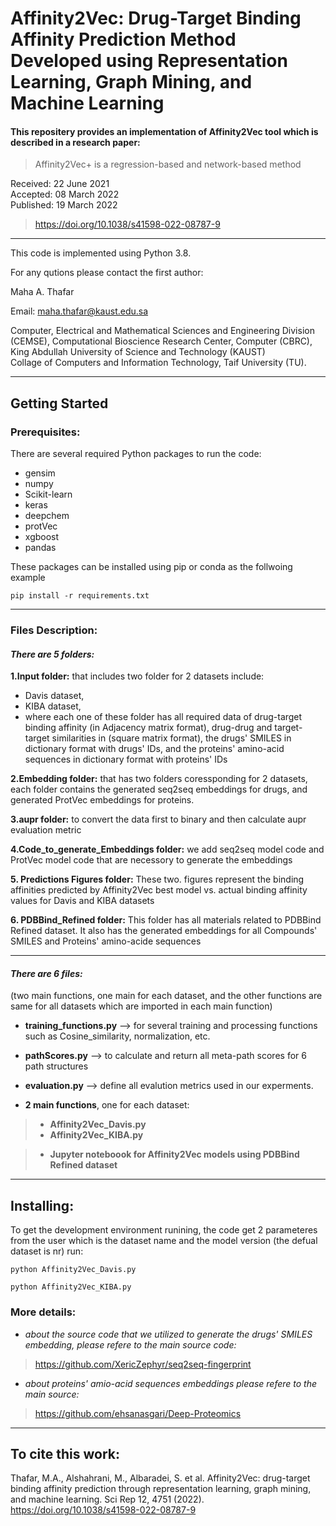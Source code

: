 # Affinity2Vec: Drug-Target Binding Affinity Prediction Method Developed using Representation Learning, Graph Mining, and Machine Learning

 
#### This repositery provides an implementation of Affinity2Vec tool which is described in a research paper:

> Affinity2Vec+ is a regression-based and network-based method

Received: 22 June 2021                                      
Accepted:  08 March 2022             
Published: 19 March 2022
> https://doi.org/10.1038/s41598-022-08787-9

----
This code is implemented using Python 3.8.

For any qutions please contact the first author:


  Maha A. Thafar

Email: maha.thafar@kaust.edu.sa

Computer, Electrical and Mathematical Sciences and Engineering Division (CEMSE), Computational Bioscience Research Center, Computer (CBRC), King Abdullah University of Science and Technology (KAUST)\
Collage of Computers and Information Technology, Taif University (TU).

----

## Getting Started

### Prerequisites:

There are several required Python packages to run the code:
- gensim
- numpy
- Scikit-learn
- keras
- deepchem
- protVec
- xgboost
- pandas

These packages can be installed using pip or conda as the follwoing example
```
pip install -r requirements.txt
```
---


### Files Description:
#### *There are 5 folders:*

  **1.Input folder:** 
  that includes two folder for 2 datasets include: 
   - Davis dataset,
   - KIBA dataset,
   -  where each one of these folder has all required data of drug-target binding affinity (in Adjacency matrix format), drug-drug and target-target similarities in (square matrix format), the drugs' SMILES in dictionary format with drugs' IDs, and the proteins' amino-acid sequences in dictionary format with proteins' IDs
  
  **2.Embedding folder:**
  that has two folders coressponding for 2 datasets,
     each folder contains the generated seq2seq embeddings for drugs, and generated ProtVec embeddings for proteins. 
     
  **3.aupr folder:**
  to convert the data first to binary and then calculate aupr evaluation metric
  
  **4.Code_to_generate_Embeddings folder:**
  we add seq2seq model code and ProtVec model code that are necessory to generate the embeddings
  
  **5. Predictions Figures folder:**
  These two. figures represent the binding affinities predicted by Affinity2Vec best model vs. actual binding affinity values for Davis and KIBA datasets
     
  **6. PDBBind_Refined folder:**
  This folder has all materials related to PDBBind Refined dataset. It also has the generated embeddings for all Compounds' SMILES and Proteins' amino-acide sequences
  
---
#### *There are 6 files:*
(two main functions, one main for each dataset, and the other functions are same for all datasets which are imported in each main function)

- **training_functions.py** --> for several training and processing functions such as Cosine_similarity, normalization, etc.
- **pathScores.py** --> to calculate and return all meta-path scores for 6 path structures
- **evaluation.py** --> define all evalution metrics used in our experments.

- **2 main functions**, one for each dataset:
> - **Affinity2Vec_Davis.py**
> - **Affinity2Vec_KIBA.py**

> - **Jupyter noteboook for Affinity2Vec models using PDBBind Refined dataset**
---
## Installing:

To get the development environment runining, the code get 2 parameteres from the user which is the dataset name and the model version (the defual dataset is nr)
run:

```
python Affinity2Vec_Davis.py
```
```
python Affinity2Vec_KIBA.py
```

### More details:

- *about the source code that we utilized to generate the drugs' SMILES embedding, please refere to the main source code:*
> https://github.com/XericZephyr/seq2seq-fingerprint

- *about proteins' amio-acid sequences embeddings please refere to the main source:*
> https://github.com/ehsanasgari/Deep-Proteomics

---
## To cite this work:
Thafar, M.A., Alshahrani, M., Albaradei, S. et al. Affinity2Vec: drug-target binding affinity prediction through representation learning, graph mining, and machine learning. Sci Rep 12, 4751 (2022). https://doi.org/10.1038/s41598-022-08787-9


